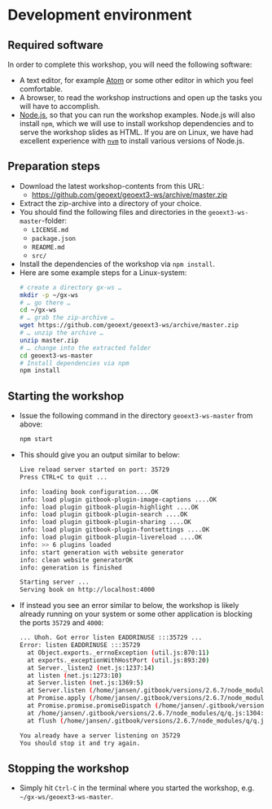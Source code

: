 # Development environment

## Required software

In order to complete this workshop, you will need the following software:

* A text editor, for example [Atom](https://atom.io/) or some other editor in
  which you feel comfortable.
* A browser, to read the workshop instructions and open up the tasks you will
  have to accomplish.
* [Node.js](https://nodejs.org/en/), so that you can run the workshop examples.
  Node.js will also install `npm`, which we will use to install workshop
  dependencies and to serve the workshop slides as HTML. If you are on Linux,
  we have had excellent experience with [`nvm`](https://github.com/creationix/nvm#node-version-manager---)
  to install various versions of Node.js.

## Preparation steps

* Download the latest workshop-contents from this URL:
  * https://github.com/geoext/geoext3-ws/archive/master.zip
* Extract the zip-archive into a directory of your choice.
* You should find the following files and directories in the
`geoext3-ws-master`-folder:
  * `LICENSE.md`
  * `package.json`
  * `README.md`
  * `src/`
* Install the dependencies of the workshop via `npm install`.
* Here are some example steps for a Linux-system:
  ```bash
  # create a directory gx-ws …
  mkdir -p ~/gx-ws
  # … go there …
  cd ~/gx-ws
  # … grab the zip-archive …
  wget https://github.com/geoext/geoext3-ws/archive/master.zip
  # … unzip the archive …
  unzip master.zip
  # … change into the extracted folder
  cd geoext3-ws-master
  # Install dependencies via npm
  npm install
  ```

## Starting the workshop

* Issue the following command in the directory `geoext3-ws-master`
  from above:
  ```bash
  npm start
  ```
* This should give you an output similar to below:
  ```bash
  Live reload server started on port: 35729
  Press CTRL+C to quit ...

  info: loading book configuration....OK
  info: load plugin gitbook-plugin-image-captions ....OK
  info: load plugin gitbook-plugin-highlight ....OK
  info: load plugin gitbook-plugin-search ....OK
  info: load plugin gitbook-plugin-sharing ....OK
  info: load plugin gitbook-plugin-fontsettings ....OK
  info: load plugin gitbook-plugin-livereload ....OK
  info: >> 6 plugins loaded
  info: start generation with website generator
  info: clean website generatorOK
  info: generation is finished

  Starting server ...
  Serving book on http://localhost:4000
  ```
* If instead you see an error similar to below, the workshop is likely already
  running on your system or some other application is blocking the ports
  `35729` and `4000`:
  ```bash
  ... Uhoh. Got error listen EADDRINUSE :::35729 ...
  Error: listen EADDRINUSE :::35729
    at Object.exports._errnoException (util.js:870:11)
    at exports._exceptionWithHostPort (util.js:893:20)
    at Server._listen2 (net.js:1237:14)
    at listen (net.js:1273:10)
    at Server.listen (net.js:1369:5)
    at Server.listen (/home/jansen/.gitbook/versions/2.6.7/node_modules/tiny-lr/lib/server.js:164:15)
    at Promise.apply (/home/jansen/.gitbook/versions/2.6.7/node_modules/q/q.js:1078:26)
    at Promise.promise.promiseDispatch (/home/jansen/.gitbook/versions/2.6.7/node_modules/q/q.js:741:41)
    at /home/jansen/.gitbook/versions/2.6.7/node_modules/q/q.js:1304:14
    at flush (/home/jansen/.gitbook/versions/2.6.7/node_modules/q/q.js:108:17)

  You already have a server listening on 35729
  You should stop it and try again.
  ```

## Stopping the workshop

* Simply hit `Ctrl-C` in the terminal where you started the workshop, e.g.
  `~/gx-ws/geoext3-ws-master`.
